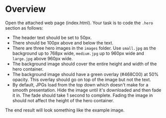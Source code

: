 # Overview

Open the attached web page (index.html). Your task is to code the `.hero` section
as follows:

* The header text should be set to 50px.
* There should be 100px above and below the text.
* There are three hero images in the `images` folder. Use `small.jpg` as the background up to
768px wide, `medium.jpg` up to 960px wide and `large.jpg` above 960px wide.
* The background image should cover the entire height and width of the hero container.
* The background image should have a green overlay (#468C00) at 50% opacity. This
overlay should go on top of the image but not the text.
* By default, JPGs load from the top down which doesn't make for a smooth presentation.
Hide the image until it's downloaded and then fade it in. The fade
should take 1 second to complete. Fading the image in should not affect the height
of the hero container.

The end result will look something like the example image.
